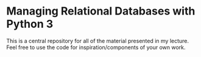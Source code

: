 # Managing Relational Databases with Python 3
This is a central repository for all of the material presented in my lecture. Feel free to use the code for inspiration/components of your own work.
